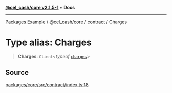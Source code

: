 [**@cel_cash/core v2.1.5-1**](../../README.md) • **Docs**

***

[Packages Example](../../../../README.md) / [@cel\_cash/core](../../README.md) / [contract](../README.md) / Charges

# Type alias: Charges

> **Charges**: `Client`\<*typeof* [`charges`](../variables/charges.md)\>

## Source

[packages/core/src/contract/index.ts:18](https://github.com/Pyxlab/celcash/blob/a34e89ae69c9dcb41ba66226cb05c8c8b83b7cf4/packages/core/src/contract/index.ts#L18)
